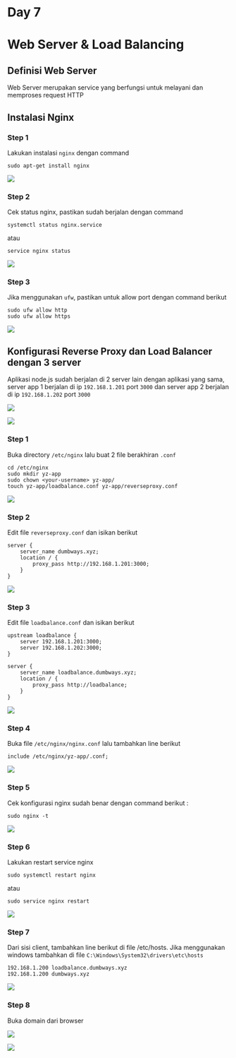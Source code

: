 # Day 7

# Web Server & Load Balancing

## Definisi Web Server

Web Server merupakan service yang berfungsi untuk melayani dan memproses
request HTTP

## Instalasi Nginx

### Step 1

Lakukan instalasi `nginx` dengan command

```
sudo apt-get install nginx
```

![](./images/media/image1.png) 

### Step 2

Cek status nginx, pastikan sudah berjalan dengan command

```
systemctl status nginx.service
```

atau

```
service nginx status
```

![](./images/media/image2.png) 

### Step 3

Jika menggunakan `ufw`, pastikan untuk allow port dengan command berikut

```
sudo ufw allow http
sudo ufw allow https
```

![](./images/media/image3.png) 

## Konfigurasi Reverse Proxy dan Load Balancer dengan 3 server

Aplikasi node.js sudah berjalan di 2 server lain dengan aplikasi yang
sama, server app 1 berjalan di ip `192.168.1.201` port `3000` dan server app
2 berjalan di ip `192.168.1.202` port `3000`

![](./images/media/image4.png)

![](./images/media/image5.png) 

### Step 1

Buka directory `/etc/nginx` lalu buat 2 file berakhiran `.conf`
```
cd /etc/nginx
sudo mkdir yz-app
sudo chown <your-username> yz-app/
touch yz-app/loadbalance.conf yz-app/reverseproxy.conf
```
![](./images/media/image6.png) 

### Step 2

Edit file `reverseproxy.conf` dan isikan berikut

```
server {
    server_name dumbways.xyz;
    location / {
        proxy_pass http://192.168.1.201:3000;
    }
} 
```
![](./images/media/image7.png) 

### Step 3

Edit file `loadbalance.conf` dan isikan berikut
```
upstream loadbalance {
    server 192.168.1.201:3000;
    server 192.168.1.202:3000;
}

server {
    server_name loadbalance.dumbways.xyz;
    location / {
        proxy_pass http://loadbalance;
    }
}
```
![](./images/media/image8.png) 

### Step 4

Buka file `/etc/nginx/nginx.conf` lalu tambahkan line berikut
```
include /etc/nginx/yz-app/.conf;
```
![](./images/media/image9.png) 

### Step 5

Cek konfigurasi nginx sudah benar dengan command berikut :
```
sudo nginx -t
```
![](./images/media/image10.png) 

### Step 6

Lakukan restart service nginx
```
sudo systemctl restart nginx
```
atau
```
sudo service nginx restart
```
![](./images/media/image11.png) 

### Step 7

Dari sisi client, tambahkan line berikut di file /etc/hosts. Jika
menggunakan windows tambahkan di file
`C:\Windows\System32\drivers\etc\hosts`
```
192.168.1.200 loadbalance.dumbways.xyz
192.168.1.200 dumbways.xyz
```
![](./images/media/image12.png) 

### Step 8

Buka domain dari browser

![](./images/media/image13.png) 

![](./images/media/image14.png) 
